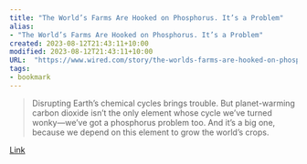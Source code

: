 ```yaml
---
title: "The World’s Farms Are Hooked on Phosphorus. It’s a Problem"
alias:
- "The World’s Farms Are Hooked on Phosphorus. It’s a Problem"
created: 2023-08-12T21:43:11+10:00
modified: 2023-08-12T21:43:11+10:00
URL:  "https://www.wired.com/story/the-worlds-farms-are-hooked-on-phosphorus-its-a-problem/"
tags:
- bookmark
---
```


> Disrupting Earth’s chemical cycles brings trouble. But planet-warming carbon dioxide isn’t the only element whose cycle we’ve turned wonky—we’ve got a phosphorus problem too. And it’s a big one, because we depend on this element to grow the world’s crops.

[Link](https://www.wired.com/story/the-worlds-farms-are-hooked-on-phosphorus-its-a-problem/)